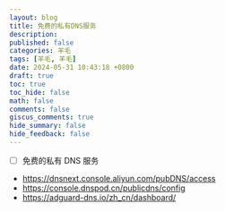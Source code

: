 ```yaml
---
layout: blog
title: 免费的私有DNS服务
description:
published: false
categories: 羊毛
tags: [羊毛, 羊毛]
date: 2024-05-31 10:43:18 +0800
draft: true
toc: true
toc_hide: false
math: false
comments: false
giscus_comments: true
hide_summary: false
hide_feedback: false
---
```


- [ ] 免费的私有 DNS 服务

- https://dnsnext.console.aliyun.com/pubDNS/access
- https://console.dnspod.cn/publicdns/config
- https://adguard-dns.io/zh_cn/dashboard/
